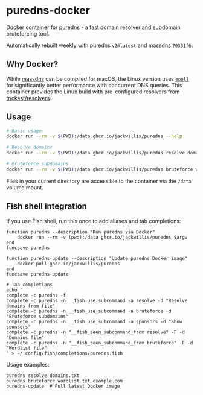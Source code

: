 # puredns-docker

Docker container for [puredns](https://github.com/d3mondev/puredns) - a fast domain resolver and subdomain bruteforcing tool.

Automatically rebuilt weekly with puredns `v2@latest` and massdns [`70331f6`](https://github.com/blechschmidt/massdns/commit/70331f618410de87d0eb478a290ec7f085831d4f).

## Why Docker?

While [massdns](https://github.com/blechschmidt/massdns) can be compiled for macOS, the Linux version uses [`epoll`](https://en.wikipedia.org/wiki/Epoll) for significantly better performance with concurrent DNS queries. This container provides the Linux build with pre-configured resolvers from [trickest/resolvers](https://github.com/trickest/resolvers).

## Usage

```bash
# Basic usage
docker run --rm -v $(PWD):/data ghcr.io/jackwillis/puredns --help

# Resolve domains
docker run --rm -v $(PWD):/data ghcr.io/jackwillis/puredns resolve domains.txt

# Bruteforce subdomains
docker run --rm -v $(PWD):/data ghcr.io/jackwillis/puredns bruteforce wordlist.txt example.com
```

Files in your current directory are accessible to the container via the `/data` volume mount.

## Fish shell integration

If you use Fish shell, run this once to add aliases and tab completions:

```fish
function puredns --description "Run puredns via Docker"
    docker run --rm -v (pwd):/data ghcr.io/jackwillis/puredns $argv
end
funcsave puredns

function puredns-update --description "Update puredns Docker image"
    docker pull ghcr.io/jackwillis/puredns
end
funcsave puredns-update

# Tab completions
echo '
complete -c puredns -f
complete -c puredns -n __fish_use_subcommand -a resolve -d "Resolve domains from file"
complete -c puredns -n __fish_use_subcommand -a bruteforce -d "Bruteforce subdomains"
complete -c puredns -n __fish_use_subcommand -a sponsors -d "Show sponsors"
complete -c puredns -n "__fish_seen_subcommand_from resolve" -F -d "Domains file"
complete -c puredns -n "__fish_seen_subcommand_from bruteforce" -F -d "Wordlist file"
' > ~/.config/fish/completions/puredns.fish
```

Usage examples:

```fish
puredns resolve domains.txt
puredns bruteforce wordlist.txt example.com
puredns-update  # Pull latest Docker image
```
